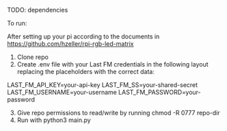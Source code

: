 TODO: dependencies

To run:

After setting up your pi according to the documents in https://github.com/hzeller/rpi-rgb-led-matrix

1. Clone repo
2. Create .env file with your Last FM credentials in the following layout replacing the placeholders with the correct data:

LAST_FM_API_KEY=your-api-key
LAST_FM_SS=your-shared-secret
LAST_FM_USERNAME=your-username
LAST_FM_PASSWORD=your-password

3. Give repo permissions to read/write by running chmod -R 0777 repo-dir
4. Run with python3 main.py